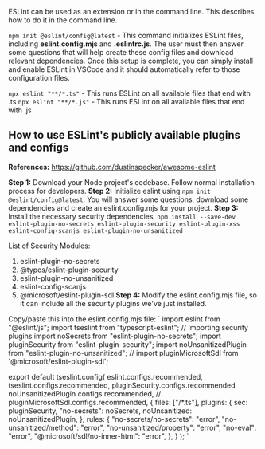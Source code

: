 ESLint can be used as an extension or in the command line. This describes how to do it in the command line.

`npm init @eslint/config@latest` - This command initializes ESLint files, including **eslint.config.mjs** and **.eslintrc.js**. The user must then answer some questions that will help create these config files and download relevant dependencies. Once this setup is complete, you can simply install and enable ESLint in VSCode and it should automatically refer to those configuration files.

`npx eslint "**/*.ts"` - This runs ESLint on all available files that end with .ts
`npx eslint "**/*.js"` - This runs ESLint on all available files that end with .js

## How to use ESLint's publicly available plugins and configs

**References:** https://github.com/dustinspecker/awesome-eslint

**Step 1:** Download your Node project's codebase. Follow normal installation process for developers.
**Step 2:** Initialize eslint using `npm init @eslint/config@latest`. You will answer some questions, download some dependencies and create an eslint.config.mjs for your project.
**Step 3:** Install the necessary security dependencies, `npm install --save-dev  eslint-plugin-no-secrets eslint-plugin-security eslint-plugin-xss eslint-config-scanjs eslint-plugin-no-unsanitized`

List of Security Modules:
1. eslint-plugin-no-secrets 
2. @types/eslint-plugin-security 
3. eslint-plugin-no-unsanitized  
5. eslint-config-scanjs
6. @microsoft/eslint-plugin-sdl
**Step 4:** Modify the eslint.config.mjs file, so it can include all the security plugins we've just installed.

Copy/paste this into the eslint.config.mjs file:
`
import eslint from "@eslint/js";
import tseslint from "typescript-eslint";
// Importing security plugins
import noSecrets from "eslint-plugin-no-secrets";
import pluginSecurity from "eslint-plugin-security";
import noUnsanitizedPlugin from "eslint-plugin-no-unsanitized";
// import pluginMicrosoftSdl from '@microsoft/eslint-plugin-sdl';

export default tseslint.config(
	eslint.configs.recommended,
	tseslint.configs.recommended,
	pluginSecurity.configs.recommended,
	noUnsanitizedPlugin.configs.recommended,
	// pluginMicrosoftSdl.configs.recommended,
	{
		files: ["/*.ts"],
		plugins: {
			sec: pluginSecurity,
			"no-secrets": noSecrets,
			noUnsanitized: noUnsanitizedPlugin,
		},
		rules: {
			"no-secrets/no-secrets": "error",
			"no-unsanitized/method": "error",
			"no-unsanitized/property": "error",
			"no-eval": "error",
			"@microsoft/sdl/no-inner-html": "error",
		},
	}
);
`
